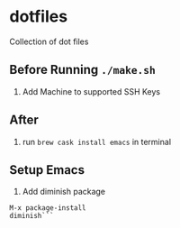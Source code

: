 # dotfiles
Collection of dot files 

## Before Running `./make.sh`
1. Add Machine to supported SSH Keys

## After
1. run `brew cask install emacs` in terminal

## Setup Emacs
1. Add diminish package
```
M-x package-install
diminish```

